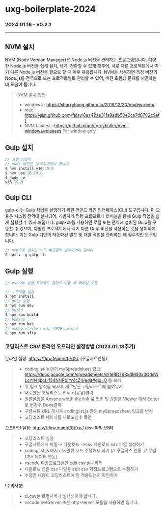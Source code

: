 # uxg-boilerplate-2024

### 2024.01.16 - v0.2.1

---

## NVM 설치

NVM (Node Version Manager)은 Node.js 버전을 관리하는 프로그램입니다. 다양한 Node.js 버전을 쉽게 설치, 제거, 전환할 수 있게 해주어, 서로 다른 프로젝트에서 각기 다른 Node.js 버전을 필요로 할 때 매우 유용합니다. NVM을 사용하면 특정 버전의 Node.js를 전역으로 또는 프로젝트별로 관리할 수 있어, 버전 호환성 문제를 해결하는 데 도움이 됩니다.

> NVM 설치 방법
>
> - windows : https://sharryhong.github.io/2016/12/20/nodejs-nvm/
> - mac : https://gist.github.com/falsy/8aa42ae311a9adb50e2ca7d8702c9af1
> - NVM Lastest : https://github.com/coreybutler/nvm-windows/releases For window only

## Gulp 설치

```js
// 실행 명령어
// node 버전은 16이상이여야 합니다.
$ nvm install v16.19.0
$ nvm use 16.19.0
$ node -v
v16.19.0
```

## Gulp CLI

gulp-cli는 Gulp 작업을 실행하기 위한 커맨드 라인 인터페이스(CLI) 도구입니다. 이 모듈은 시스템 전역에 설치되어, 개발자가 명령 프롬프트나 터미널을 통해 Gulp 작업을 쉽게 실행할 수 있게 해줍니다. gulp-cli를 사용하면 로컬 또는 전역에 설치된 Gulp를 구동할 수 있으며, 다양한 프로젝트에서 각기 다른 Gulp 버전을 사용하는 것을 용이하게 합니다. 이는 Gulp 기반의 자동화된 빌드 및 개발 작업을 관리하는 데 필수적인 도구입니다.

```js
// nvm으로 설치한 노드 버전별로 설치되어야 합니다.
$ npm i -g gulp-cli
```

## Gulp 실행

```js
// vscode 실행 프로젝트 폴더로 이동 후 터미널 오픈

// 노드모듈 설치
$ npm install
// gulp 실행
$ npm run dev
// build
$ npm run build
// backup
$ npm run bak
// uxdev.etribe.co.kr SFTP upload
$ npm run sftp
```

### 코딩리스트 CSV 온라인 오프라인 설정방법 (2023.01.13추가)

온라인 설정: https://flow.team/l/0Vt2L (구글시트연동)

> - codinglist.js 안의 mySpreadsheet 링크: https://docs.google.com/spreadsheets/d/1eRDz98xdM30x3OdsWLortiN1jbcLIf54NNPbIYn1cZ4/edit#gid=0 를 복사
> - 위 링크 양식을 복사후 새로만든 코딩리스트에 붙여넣기
> - 새로만든 코딩리스트 Share(공유)클릭
> - 권한설정을 Anyone width the link 로 변경 및 권한을 Viewer 에서 Editor로 변경후 Done클릭
> - 구글시트 URL 복사후 codinglist.js 안의 mySpreadsheet 링크를 변경
> - 코딩리스트 페이지를 새로고침후 확인

오프라인 설정: https://flow.team/l/0VxaJ (csv 파일 연결)

> - 코딩리스트 실행
> - 구글시트에서 파일-> 다운로드 ->csv 다운로드 csv 파일 생성하기
> - codinglist.js 에서 csv관련 코드 주석해제 하기 (// 구글닥스 연동 ,// 로컬 CSV 데이터 연동)
> - vscode 확장프로그램인 edit csv 설치하기
> - 다운로드 받은 csv 파일을 edit csv 확장프로그램으로 수정하기
> - 수정된 내용이 코딩리스트에 잘 적용되는지 확인하기

!주의사항!

> - cl.csv는 로컬서버가 실행되어야 합니다.
> - vscode liveServer 또는 http-server 모듈을 사용하면 됩니다.
